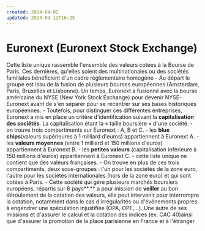 ```yaml
---
created: 2024-04-02
updated: 2024-04-12T16:25
---
```

  # Euronext (Euronext Stock Exchange)


 Cette liste unique rassemble l'ensemble des valeurs cotées à la Bourse de Paris. Ces dernières, qu'elles soient des multinationales ou des sociétés familiales bénéficient d'un cadre réglementaire homogène
    - Au départ le groupe est issu de la fusion de plusieurs bourses européennes (Amsterdam, Paris, Bruxelles et Lisbonne). Un temps, Euronext a fusionné avec la bourse américaine du NYSE (New York Stock Exchange) pour devenir NYSE-Euronext avant de s'en séparer pour se recentrer sur ses bases historiques européennes.
    - Toutefois, pour distinguer ces différentes entreprises, Euronext a mis en place un critère d'identification suivant la **capitalisation des sociétés**. La capitalisation étant la « taille boursière » d'une société.
    - on trouve trois compartiments sur Euronext : A, B et C.
    - les **blue chips**(valeurs supérieures à 1 milliard d'euros) appartiennent à Euronext A.
    - les **valeurs moyennes** (entre 1 milliard et 150 millions d'euros) appartiennent à Euronext B.
    - les **petites valeurs** (capitalisation inférieure à 150 millions d'euros) appartiennent à Euronext C.
    - cette liste unique ne contient que des valeurs françaises.
    - On trouve en plus de ces trois compartiments, deux sous-groupes : l'un pour les sociétés de la zone euro, l'autre pour les sociétés internationales (hors de la zone euro) et qui sont cotées à Paris.
    - Cette société qui gère plusieurs marchés boursiers européens, répartis sur 6 pays**.** a pour mission de **veiller** au bon déroulement de la cotation des valeurs, elle peut intervenir pour interrompre la cotation, notamment dans le cas d'irrégularités ou d'événements propres à engendrer une spéculation injustifiée (OPA, OPE,...). Une autre de ses missions et d'assurer le calcul et la cotation des indices (ex: CAC 40)ainsi que d'assurer la promotion de la place parisienne en France et à l'étranger